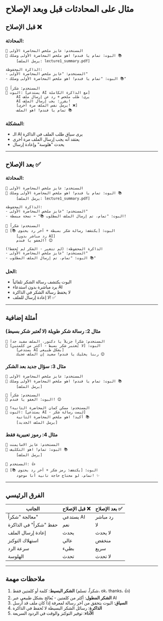 # مثال على المحادثات قبل وبعد الإصلاح

## قبل الإصلاح ❌

### المحادثة:
```
👤 المستخدم: عايز ملخص المحاضرة الأولى
🤖 البوت: تمام يا فندم! اهو ملخص المحاضرة الأولى وصلك 📚
     [يرسل الملف: lecture1_summary.pdf]

الذاكرة المحفوظة:
- المستخدم: "عايز ملخص المحاضرة الأولى"
- البوت: "تمام يا فندم! اهو ملخص المحاضرة الأولى وصلك 📚"

👤 المستخدم: شكراً
🤖 البوت: [يستدعي AI مع الذاكرة الكاملة]
     AI يرى: طلب ملخص + رد عن إرسال ملف
     AI يقرر: يجب إرسال الملف!
     [يرسل نفس الملف مرة أخرى! ❌]
     تمام يا فندم! اهو الملف 📚
```

### المشكلة:
- الـ AI يرى سياق طلب الملف في الذاكرة
- يعتقد أنه يجب إرسال الملف مرة أخرى
- يحدث "هلوسة" وإعادة إرسال

---

## بعد الإصلاح ✅

### المحادثة:
```
👤 المستخدم: عايز ملخص المحاضرة الأولى
🤖 البوت: تمام يا فندم! اهو ملخص المحاضرة الأولى وصلك 📚
     [يرسل الملف: lecture1_summary.pdf]

الذاكرة المحفوظة:
- المستخدم: "عايز ملخص المحاضرة الأولى"
- البوت: "تمام، تم إرسال الملف المطلوب 📚" ← نسخة مبسطة!

👤 المستخدم: شكراً
🤖 البوت: [يكتشف: رسالة شكر بسيطة + آخر رد يحتوي 📚]
     [رد مباشر بدون AI]
     العفو يا فندم! 😊
     
الذاكرة المحفوظة: (لم تتغير - الشكر لم يُحفظ!)
- المستخدم: "عايز ملخص المحاضرة الأولى"
- البوت: "تمام، تم إرسال الملف المطلوب 📚"
```

### الحل:
- البوت يكتشف رسالة الشكر تلقائياً
- يرد مباشرة بدون استدعاء AI
- لا يحفظ رسالة الشكر في الذاكرة
- لا إعادة إرسال للملف! ✅

---

## أمثلة إضافية

### مثال 2: رسالة شكر طويلة (لا تُعتبر شكر بسيط)
```
👤 المستخدم: شكراً جزيلاً يا دكتور، الملف مفيد جداً
🤖 البوت: [لا يُعتبر شكر بسيط - أكثر من كلمتين]
     [يستدعي AI بشكل طبيعي]
     ربنا يخليك يا فندم! سعيد إن الملف عجبك 😊
```

### مثال 3: سؤال جديد بعد الشكر
```
👤 المستخدم: عايز ملخص المحاضرة الأولى
🤖 البوت: تمام يا فندم! اهو ملخص المحاضرة الأولى وصلك 📚
     [يرسل الملف]

👤 المستخدم: شكراً
🤖 البوت: العفو يا فندم! 😊

👤 المستخدم: ممكن كمان المحاضرة التانية؟
🤖 البوت: [يستدعي AI - ليست رسالة شكر]
     أكيد! اهو ملخص المحاضرة التانية 📚
     [يرسل الملف الجديد]
```

### مثال 4: رموز تعبيرية فقط
```
👤 المستخدم: عايز الاسايمنت
🤖 البوت: تمام! اهو التكليف 📚
     [يرسل الملف]

👤 المستخدم: 👍
🤖 البوت: [يكتشف: رمز شكر + آخر رد يحتوي 📚]
     تمام، لو محتاج حاجة تانية أنا موجود! ✨
```

---

## الفرق الرئيسي

| الجانب | قبل الإصلاح ❌ | بعد الإصلاح ✅ |
|--------|----------------|----------------|
| معالجة "شكراً" | يستدعي AI | رد مباشر |
| حفظ "شكراً" في الذاكرة | نعم | لا |
| إعادة إرسال الملف | يحدث | لا يحدث |
| استهلاك التوكنز | عالي | منخفض |
| سرعة الرد | بطيء | سريع |
| الهلوسة | تحدث | لا تحدث |

---

## ملاحظات مهمة

1. **الشكر البسيط**: كلمة أو كلمتين فقط (شكراً، تسلم، ok، thanks، 👍)
2. **الشكر المطول**: أكثر من كلمتين - يُعالج بشكل طبيعي عبر AI
3. **السياق**: البوت يتحقق من آخر رسالة لمعرفة إذا كان ملف قد أُرسل
4. **الذاكرة**: رسائل الشكر البسيطة لا تُحفظ في الذاكرة
5. **الأداء**: توفير التوكنز والوقت في الردود السريعة
